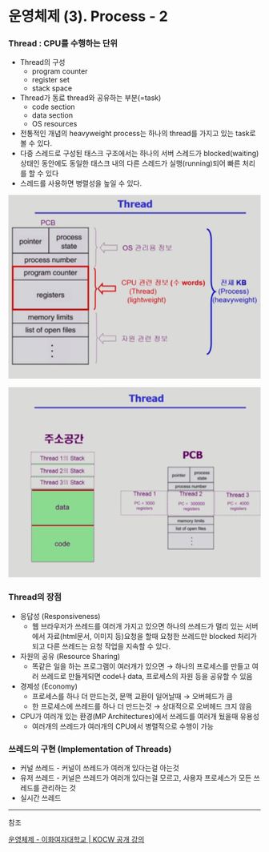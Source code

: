 # 운영체제 (3). Process - 2

### Thread : CPU를 수행하는 단위

- Thread의 구성
    - program counter
    - register set
    - stack space
- Thread가 동료 thread와 공유하는 부분(=task)
    - code section
    - data section
    - OS resources
- 전통적인 개념의 heavyweight process는 하나의 thread를 가지고 있는 task로 볼 수 있다.
- 다중 스레드로 구성된 태스크 구조에서는 하나의 서버 스레드가 blocked(waiting)상태인 동안에도 동일한 태스크 내의 다른 스레드가 실행(running)되어 빠른 처리를 할 수 있다
- 스레드를 사용하면 병렬성을 높일 수 있다.

![Untitled](images/Untitled.png)

![Untitled](images/Untitled%201.png)

### Thread의 장점

- 응답성 (Responsiveness)
    - 웹 브라우저가 쓰레드를 여러개 가지고 있으면 하나의 쓰레드가 멀리 있는 서버에서 자료(html문서, 이미지 등)요청을 할때 요청한 쓰레드만 blocked 처리가 되고 다른 쓰레드는 요청 작업을 지속할 수 있다.
- 자원의 공유 (Resource Sharing)
    - 똑같은 일을 하는 프로그램이 여러개가 있으면 → 하나의 프로세스를 만들고 여러 쓰레드로 만들게되면 code나 data, 프로세스의 자원 등을 공유할 수 있음
- 경제성 (Economy)
    - 프로세스를 하나 더 만드는것, 문맥 교환이 일어날때 → 오버헤드가 큼
    - 한 프로세스에 쓰레드를 하나 더 만드는것 → 상대적으로 오버헤드 크지 않음
- CPU가 여러개 있는 환경(MP Architectures)에서 쓰레드를 여러개 뒀을때 유용성
    - 여러개의 쓰레드가 여러개의 CPU에서 병렬적으로 수행이 가능
    

### 쓰레드의 구현 (Implementation of Threads)

- 커널 쓰레드 - 커널이 쓰레드가 여러개 있다는걸 아는것
- 유저 쓰레드 - 커널은 쓰레드가 여러개 있다는걸 모르고, 사용자 프로세스가 모든 쓰레드를 관리하는 것
- 실시간 쓰레드

---

참조

[운영체제 - 이화여자대학교 | KOCW 공개 강의](http://www.kocw.net/home/search/kemView.do?kemId=1046323)